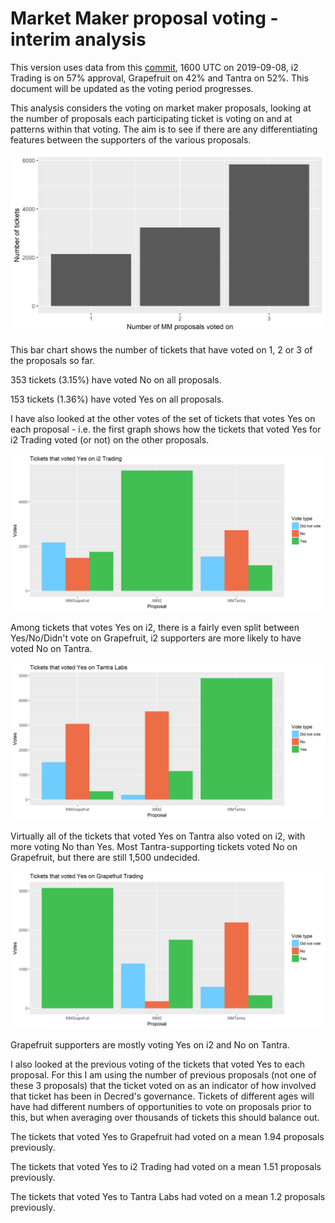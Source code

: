 # Market Maker proposal voting - interim analysis

This version uses data from this [commit](https://github.com/decred-proposals/mainnet/commit/acbfb3287ab52e97777ea2638b2efd1eaa6c477a), 1600 UTC on 2019-09-08, i2 Trading is on 57% approval, Grapefruit on 42% and Tantra on 52%. This document will be updated as the voting period progresses.

This analysis considers the voting on market maker proposals, looking at the number of proposals each participating ticket is voting on and at patterns within that voting. The aim is to see if there are any differentiating features between the supporters of the various proposals.

![Number of MM proposals voted on per ticket](img/mm/number-of-MM-proposals-voted-on.png)

This bar chart shows the number of tickets that have voted on 1, 2 or 3 of the proposals so far. 

353 tickets (3.15%) have voted No on all proposals.

153 tickets (1.36%) have voted Yes on all proposals.

I have also looked at the other votes of the set of tickets that votes Yes on each proposal - i.e. the first graph shows how the tickets that voted Yes for i2 Trading voted (or not) on the other proposals. 

![Tickets that voted Yes on i2 Trading](img/mm/tickets-voting-yes-on-i2.png)

Among tickets that votes Yes on i2, there is a fairly even split between Yes/No/Didn't vote on Grapefruit, i2 supporters are more likely to have voted No on Tantra.

![Tickets that voted Yes on Tantra Labs](img/mm/tickets-voting-yes-on-tantra.png)

Virtually all of the tickets that voted Yes on Tantra also voted on i2, with more voting No than Yes. Most Tantra-supporting tickets voted No on Grapefruit, but there are still 1,500 undecided.

![Tickets that voted Yes on Grapefruit Trading](img/mm/tickets-voting-yes-on-grapefruit.png)

Grapefruit supporters are mostly voting Yes on i2 and No on Tantra.

I also looked at the previous voting of the tickets that voted Yes to each proposal. For this I am using the number of previous proposals (not one of these 3 proposals) that the ticket voted on as an indicator of how involved that ticket has been in Decred's governance. Tickets of different ages will have had different numbers of opportunities to vote on proposals prior to this, but when averaging over thousands of tickets this should balance out.

The tickets that voted Yes to Grapefruit had voted on a mean 1.94 proposals previously.

The tickets that voted Yes to i2 Trading had voted on a mean 1.51 proposals previously.

The tickets that voted Yes to Tantra Labs had voted on a mean 1.2 proposals previously.

